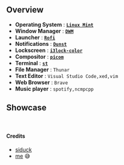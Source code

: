 ## Overview
- **Operating System** : [**`Linux Mint`**](https://linuxmint.com/)
- **Window Manager** : [**`DWM`**](https://github.com/siduck/chadwm)
- **Launcher** : [**`Rofi`**](https://github.com/davatorium/rofi)
- **Notifications** : [**`Dunst`**](https://github.com/dunst-project/dunst)
- **Lockscreen** : [**`i3lock-color`**](https://github.com/Raymo111/i3lock-color)
- **Compositor** : [**`picom`**](https://github.com/pijulius/picom)
- **Terminal** : [**`st`**](https://github.com/siduck/st)
- **File Manager** : `Thunar`
- **Text Editor** : `Visual Studio Code,xed,vim`
- **Web Browser** : `Brave`
- **Music player** : `spotify,ncmpcpp`

## Showcase
<image src="assets/chadwm_eww.jpg" alt="">
<image src="assets/chadwm_vanilla.jpg" alt="">
<image src="assets/chadwm_notif.jpg" alt="">
<image src="assets/chadwm_code.jpg" alt="">
<image src="assets/chadwm_visualiser.jpg" alt="">

#### Credits
- [siduck](https://github.com/siduck)
- [me](https://github.com/Mortal22Soul) :sweat_smile:
